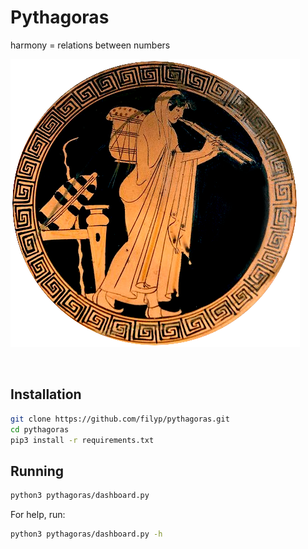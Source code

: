 # Pythagoras
harmony = relations between numbers

![aulos](aulos.png)

<br>

## Installation

```sh
git clone https://github.com/filyp/pythagoras.git
cd pythagoras
pip3 install -r requirements.txt
```

## Running

```sh
python3 pythagoras/dashboard.py
```

For help, run:
```sh
python3 pythagoras/dashboard.py -h
```